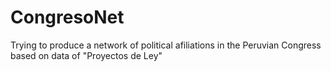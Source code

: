 # CongresoNet
Trying to produce a network of political afiliations in the Peruvian Congress based on data of "Proyectos de Ley"
